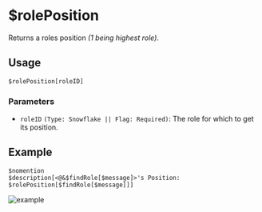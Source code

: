 # $rolePosition
Returns a roles position *(1 being highest role)*.

## Usage
```
$rolePosition[roleID]
```

### Parameters
- `roleID` `(Type: Snowflake || Flag: Required)`: The role for which to get its position.

## Example
```
$nomention
$description[<@&$findRole[$message]>'s Position: $rolePosition[$findRole[$message]]]
```

![example](https://user-images.githubusercontent.com/69215413/126246527-d3ca814d-8c7d-4acf-bb1e-ec7286c741f0.png)
